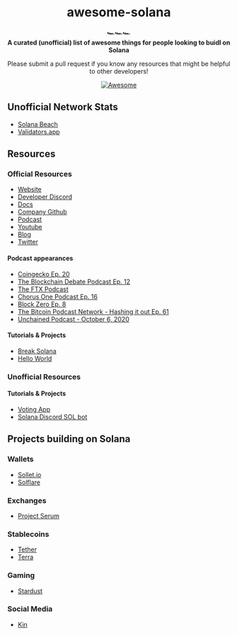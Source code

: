 <h1 align="center">awesome-solana</h1>

<div align="center">
  🏎️🏎️🏎️
</div>

<div align="center">
  <strong>A curated (unofficial) list of awesome things for people looking to buidl on Solana</strong>
  
  Please submit a pull request if you know any resources that might be helpful to other developers!
</div>

<div align="center">
  
  [![Awesome](https://awesome.re/badge.svg)](https://awesome.re)
</div> 

## Unofficial Network Stats
- [Solana Beach](https://solanabeach.io/)
- [Validators.app](https://www.validators.app/)

## Resources

### Official Resources
- [Website](https://solana.com)
- [Developer Discord](https://discord.com/invite/pquxPsq)
- [Docs](https://docs.solana.com)
- [Company Github](https://github.com/solana-labs)
- [Podcast](https://podcast.solana.com/)
- [Youtube](https://www.youtube.com/c/Solanalabs)
- [Blog](https://medium.com/solana-labs)
- [Twitter](https://twitter.com/solana)

#### Podcast appearances
- [Coingecko Ep. 20](https://podcast.coingecko.com/719703/5526409-building-the-fastest-lowest-latency-blockchain-with-anatoly-yakovenko-founder-and-ceo-at-solana-ep-20?utm_source=twitter&utm_campaign=Podcast%2B&utm_medium=social&utm_term=20&0=)
- [The Blockchain Debate Podcast Ep. 12](https://www.buzzsprout.com/767033/4648859-motion-scalability-is-impossible-without-sharding-and-layer-2-solutions-georgios-konstantopoulos-vs-anatoly-yakovenko-cohost-tarun-chitra)
- [The FTX Podcast](https://youtu.be/y5RYRVeN-C4)
- [Chorus One Podcast Ep. 16](https://www.stitcher.com/podcast/chorus-one-podcast/e/64417309?autoplay=false)
- [Block Zero Ep. 8](https://www.stitcher.com/podcast/kevin-rose/block-zero/e/55678668)
- [The Bitcoin Podcast Network - Hashing it out Ep. 61](https://www.stitcher.com/podcast/the-bitcoin-podcast/e/64176232)
- [Unchained Podcast - October 6, 2020](https://unchainedpodcast.com/can-solana-seize-marketshare-from-ethereum-with-serum/)

#### Tutorials & Projects
- [Break Solana](https://github.com/solana-labs/break)
- [Hello World](https://github.com/solana-labs/example-helloworld)

### Unofficial Resources
#### Tutorials & Projects
- [Voting App](https://medium.com/@smith_10562/a-simple-solana-dapp-tutorial-6dedbdf65444)
- [Solana Discord SOL bot](https://github.com/paul-schaaf/solbot)

## Projects building on Solana
### Wallets
- [Sollet.io](https://github.com/project-serum/spl-token-wallet)
- [Solflare](https://solflare.com/)
### Exchanges
- [Project Serum](https://projectserum.com/)
### Stablecoins
- [Tether](https://tether.to/)
- [Terra](https://terra.money/)
### Gaming
- [Stardust](https://www.stardust.gg/)
### Social Media
- [Kin](https://www.kin.org/)
